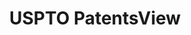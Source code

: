 ---
layout: default
bigquery: https://console.cloud.google.com/bigquery?p=patents-public-data&d=patentsview&page=dataset
citation: Attribution should be given to PatentsView for use, distribution, or derivative
  works.
code: https://github.com/CSSIP-AIR/PatentsView-Code-Snippets/
contributors: USPTO
cost: None
description: 'PatentsView includes US patent data including raw data (summaries, applications,
  pregrant applications), disambugations of inventors and assignees, and inventor
  gender estimates.  Also foreign priority data, # of figures and sheets, and government
  interest statements.'
documentation: https://patentsview.org/query/builder-faqs
last_edit: Mon, 04 Apr 2022 19:02:57 GMT
location: https://patentsview.org/
maintained_by: USPTO
record_creation_timestamp: 12/2/2020 17:20:46
schema_fields: '[''num_sheets'', ''disamb_inventor_id_20181127'', ''reldocno'', ''num'',
  ''mainclass_id'', ''disamb_inventor_id_20180528'', ''main_group'', ''disamb_inventor_id_20200331'',
  ''number'', ''deceased'', ''male'', ''section'', ''disamb_assignee_id_20181127'',
  ''male_flag'', ''ipc_class'', ''disamb_assignee_id_20191231'', ''organization_id'',
  ''disamb_assignee_id_20200331'', ''disamb_inventor_id_20170808'', ''latitude'',
  ''symbol_position'', ''citation_id'', ''disamb_inventor_id_20171226'', ''term_disclaimer'',
  ''disamb_inventor_id_20191008'', ''title'', ''id'', ''filename'', ''subgroup'',
  ''disamb_inventor_id_20200929'', ''lapse_of_patent'', ''disamb_assignee_id_20190820'',
  ''location_id'', ''date'', ''term_extension'', ''disamb_assignee_id_20200929'',
  ''uuid'', ''rawinventor_id'', ''disamb_inventor_id_20170307'', ''text'', ''lname'',
  ''group'', ''organization'', ''level_three'', ''type'', ''term_grant'', ''lawyer_id'',
  ''disamb_assignee_id_20190312'', ''rule_47'', ''length'', ''classification_value'',
  ''variety'', ''gi_statement'', ''rel_id'', ''disamb_inventor_id_20201229'', ''country_transformed'',
  ''contract_award_number'', ''disclaimer_date'', ''classification_data_source'',
  ''level_one'', ''rawassignee_id'', ''disamb_inventor_id_20171003'', ''county'',
  ''latin_name'', ''disamb_inventor_id_20200630'', ''latlong'', ''disamb_assignee_id_20191008'',
  ''section_id'', ''disamb_assignee_id_20200630'', ''sector_title'', ''action_date'',
  ''sequence'', ''doc_type'', ''subclass_id'', ''country'', ''city'', ''inventor_id'',
  ''role'', ''fname'', ''doctype'', ''disamb_inventor_id_20191231'', ''classification_status'',
  ''exemplary'', ''category'', ''name'', ''state'', ''applicant_type'', ''_371_date'',
  ''withdrawn'', ''field_id'', ''patent_id'', ''abstract'', ''rawlocation_id'', ''longitude'',
  ''designation'', ''ipc_version_indicator'', ''f102_date'', ''state_fips'', ''dependent'',
  ''level_two'', ''name_first'', ''attribution_status'', ''disamb_inventor_id_20190820'',
  ''_102_date'', ''category_id'', ''county_fips'', ''assignee_id'', ''subsection_id'',
  ''subclass'', ''subgroup_id'', ''disamb_inventor_id_20190312'', ''subcategory_id'',
  ''relkind'', ''name_last'', ''classification_level'', ''group_id'', ''series_code'',
  ''num_claims'', ''publication_number'', ''num_figures'', ''status'', ''field_title'',
  ''kind'', ''application_id'', ''f371_date'']'
shortname: patentsview
tags:
- disambiguation
- United States
- gender
terms_of_use: Creative Commons Attribution 4.0 International License.
timeframe: 1963-1999
title: USPTO PatentsView
uuid: cf1780b1-e265-4e49-8d1d-83b9cfe0fd9a
---